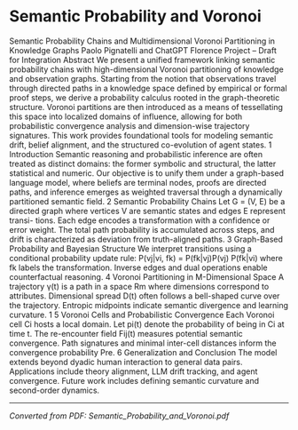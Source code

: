 # Semantic Probability and Voronoi

Semantic Probability Chains and Multidimensional Voronoi Partitioning in Knowledge Graphs Paolo Pignatelli and ChatGPT Florence Project – Draft for Integration Abstract We present a unified framework linking semantic probability chains with high-dimensional Voronoi partitioning of knowledge and observation graphs. Starting from the notion that observations travel through directed paths in a knowledge space defined by empirical or formal proof steps, we derive a probability calculus rooted in the graph-theoretic structure. Voronoi partitions are then introduced as a means of tessellating this space into localized domains of influence, allowing for both probabilistic convergence analysis and dimension-wise trajectory signatures. This work provides foundational tools for modeling semantic drift, belief alignment, and the structured co-evolution of agent states. 1 Introduction Semantic reasoning and probabilistic inference are often treated as distinct domains: the former symbolic and structural, the latter statistical and numeric. Our objective is to unify them under a graph-based language model, where beliefs are terminal nodes, proofs are directed paths, and inference emerges as weighted traversal through a dynamically partitioned semantic field. 2 Semantic Probability Chains Let G = (V, E) be a directed graph where vertices V are semantic states and edges E represent transi- tions. Each edge encodes a transformation with a confidence or error weight. The total path probability is accumulated across steps, and drift is characterized as deviation from truth-aligned paths. 3 Graph-Based Probability and Bayesian Structure We interpret transitions using a conditional probability update rule: P(vj|vi, fk) = P(fk|vj)P(vj) P(fk|vi) where fk labels the transformation. Inverse edges and dual operations enable counterfactual reasoning. 4 Voronoi Partitioning in M-Dimensional Space A trajectory γ(t) is a path in a space Rm where dimensions correspond to attributes. Dimensional spread D(t) often follows a bell-shaped curve over the trajectory. Entropic midpoints indicate semantic divergence and learning curvature. 1 5 Voronoi Cells and Probabilistic Convergence Each Voronoi cell Ci hosts a local domain. Let pi(t) denote the probability of being in Ci at time t. The re-encounter field Fij(t) measures potential semantic convergence. Path signatures and minimal inter-cell distances inform the convergence probability Pre. 6 Generalization and Conclusion The model extends beyond dyadic human interaction to general data pairs. Applications include theory alignment, LLM drift tracking, and agent convergence. Future work includes defining semantic curvature and second-order dynamics.

---
*Converted from PDF: Semantic_Probability_and_Voronoi.pdf*
